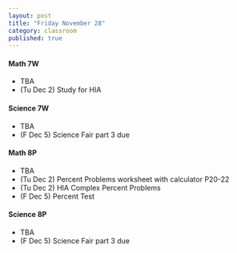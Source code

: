 ```yaml
---
layout: post
title: "Friday November 28"
category: classroom
published: true
---
```

#### Math 7W
* TBA
* (Tu Dec 2) Study for HIA

#### Science 7W
* TBA
* (F Dec 5) Science Fair part 3 due

#### Math 8P
* TBA
* (Tu Dec 2) Percent Problems worksheet with calculator P20-22
* (Tu Dec 2) HIA Complex Percent Problems
* (F Dec 5) Percent Test

#### Science 8P
* TBA
* (F Dec 5) Science Fair part 3 due
